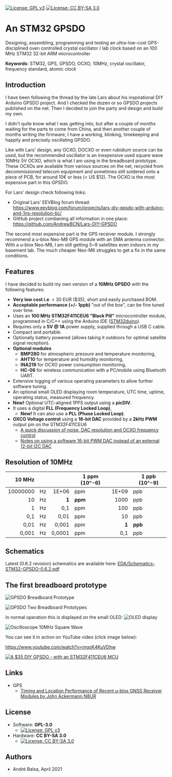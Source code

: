 [![License: GPL v3](https://img.shields.io/github/license/AndrewBCN/STM32-GPSDO)](https://www.gnu.org/licenses/gpl-3.0) [![License: CC BY-SA 3.0](https://img.shields.io/badge/License-CC_BY--SA_3.0-lightgrey.svg)](https://creativecommons.org/licenses/by-sa/3.0/)

# An STM32 GPSDO

Designing, assembling, programming and testing an ultra-low-cost GPS-disciplined oven controlled crystal oscillator / lab clock based on an 100 MHz STM32 32-bit ARM microcontroller

**Keywords**: STM32, GPS, GPSDO, OCXO, 10MHz, crystal oscillator, frequency standard, atomic clock

## Introduction

I have been following the thread by the late Lars about his inspirational DIY Arduino GPSDO project. And I checked the dozen or so GPSDO projects published on the net.
Then I decided to join the party and design and build my own.

I didn't quite know what I was getting into, but after a couple of months waiting for the parts to come from China, and then another couple of months writing the firmware, I have a working, blinking, timekeeping and happily and precisely oscillating GPSDO.

Like with Lars' design, any OCXO, DOCXO or even rubidium source can be used, but the recommended oscillator is an inexpensive used square wave 10MHz 5V OCXO, which is what I am using in the breadboard prototype. These OCXOs are available from various sources on the net, recycled from decommissioned telecom equipment and sometimes still soldered onto a piece of PCB, for around 10€ or less (< US $12). The OCXO is the most expensive part in this GPSDO.

For Lars' design check following links:
- Original Lars' EEVBlog forum thread: https://www.eevblog.com/forum/projects/lars-diy-gpsdo-with-arduino-and-1ns-resolution-tic/
- GitHub project combaning all information in one place: https://github.com/AndrewBCN/Lars-DIY-GPSDO

The second most expensive part is the GPS receiver module. I strongly recommend a u-blox Neo-M8 GPS module with an SMA antenna connector. With a u-blox Neo-M8, I am still getting 5~9 satellites even indoors in my basement lab. The much cheaper Neo-M6 struggles to get a fix in the same conditions.

## Features

I have decided to build my own version of a **10MHz GPSDO** with the following features:
- **Very low cost i.e**. < 30 EUR ($35), short and easily purchased BOM.
- **Acceptable performance (+/- 1ppb)** "out of the box", can be fine tuned over time.
- Uses an **100 MHz STM32F411CEU6 "Black Pill"** microcontroller module, programmed in C/C++ using the Arduino IDE ([STM32duino](https://github.com/stm32duino/Arduino_Core_STM32)).
- Requires only a **5V @ 1A** power supply, supplied through a USB C cable.
- Compact and portable.
- Optionally battery powered (allows taking it outdoors for optimal satellite signal reception).
- **Optional modules**
  - **BMP280** for atmospheric pressure and temperature monitoring,
  - **AHT10**  for temperature and humidity monitoring,
  - **INA219** for OCXO power consumption monitoring,
  - **HC-06** for wireless communication with a PC/mobile using Bluetooth UART.
- Extensive logging of various operating parameters to allow further software tuning.
- An optional small OLED displaying room temperature, UTC time, uptime, operating status, measured frequency.
- **New!** Optional UTC-aligned 1PPS output using a **picDIV**.
- It uses a digital **FLL (Frequency Locked Loop)**,
  - **New!** It can also use a **PLL (Phase Locked Loop)**.
- **OXCO Voltage control** using a **16-bit DAC** provided by a **2kHz PWM** output pin on the STM32F411CEU6
  - [A quick discussion of noise, DAC resolution and OCXO frequency control](docs/DAC_resolution_discussion.md)
  - [Notes on using a software 16-bit PWM DAC instead of an external 12-bit I2C DAC](docs/DAC_STM32_16bit_PWM_notes.md)

## Resolution of 10MHz

|   10 MHz |    |        | 1 ppm (10^-6) |       | 1 ppb (10^-9) |
|---------:|----|-------:|---------------|------:|---------------|
| 10000000 | Hz | 1E+06  | ppm           | 1E+09 | ppb           |
|       10 | Hz |      **1** | **ppm**           |  1000 | ppb           |
|        1 | Hz |    0,1 | ppm           |   100 | ppb           |
|      0,1 | Hz |   0,01 | ppm           |    10 | ppb           |
|     0,01 | Hz |  0,001 | ppm           |     **1** | **ppb**           |
|    0,001 | Hz | 0,0001 | ppm           |   0,1 | ppb           |

## Schematics

Latest (0.6.2 revision) schematics are available here: [EDA/Schematics-STM32-GPSDO-0.6.2.pdf](EDA/Schematics-STM32-GPSDO-0.6.2.pdf)

## The first breadboard prototype

![GPSDO Breadboard Prototype](img/Prototype_GPSDO_breadboard.jpg)

![GPSDO Two Breadboard Prototypes](img/Prototype_TwoGPSDOs.jpg)

In normal operation this is displayed on the small OLED:
![OLED display](img/Prototype_OLEDv002i_expl.jpg)

![Oscilloscope 10MHz Square Wave](img/Prototype_10MHz_cleantrace1a.jpg)

You can see it in action on YouTube video (click image below):

https://www.youtube.com/watch?v=mgoK4KuVDhw

[![A $35 DIY GPSDO - with an STM32F411CEU6 MCU](https://img.youtube.com/vi/mgoK4KuVDhw/0.jpg)](https://www.youtube.com/watch?v=mgoK4KuVDhw)

## Links

- GPS
  - [Timing and Location Performance of Recent u-blox GNSS Receiver Modules by John Ackermann N8UR](https://hamsci.org/sites/default/files/publications/2020_TAPR_DCC/N8UR_GPS_Evaluation_August2020.pdf)
    
## License

- Software: **GPL-3.0**
  - [![License: GPL v3](https://img.shields.io/github/license/AndrewBCN/STM32-GPSDO)](https://www.gnu.org/licenses/gpl-3.0)
- Hardware: **CC BY-SA 3.0**
  - [![License: CC BY-SA 3.0](https://img.shields.io/badge/License-CC_BY--SA_3.0-lightgrey.svg)](https://creativecommons.org/licenses/by-sa/3.0/)


## Authors

- André Balsa, April 2021
